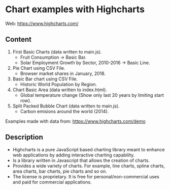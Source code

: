 # Chart examples with Highcharts

Web: https://www.highcharts.com/

## Content

1. First Basic Charts (data written to main.js).
   - Fruit Consumption -> Basic Bar.
   - Solar Employment Growth by Sector, 2010-2016 -> Basic Line.
2. Pie Chart using CSV File.
   - Browser market shares in January, 2018.
3. Basic Bar chart using CSV File.
   - Historic World Population by Region.
4. Chart Basic Area (data written to index.html).
   - Global temperature change (Show only last 20 years by limiting start row).
5. Split Packed Bubble Chart (data written to main.js).
   - Carbon emisions around the world (2014).

Examples made with data from: https://www.highcharts.com/demo

## Description

- Highcharts is a pure JavaScript based charting library meant to enhance web applications by adding interactive charting capability.
- Is a library written in Javascript that allows the creation of charts.
- Provides a wide variety of charts. For example, line charts, spline charts, area charts, bar charts, pie charts and so on.
- The license is proprietary. It is free for personal/non-commercial uses and paid for commercial applications.
